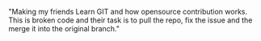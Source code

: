 "Making my friends Learn GIT and how opensource contribution works. This is broken code and their task is to pull the repo, fix the issue and the merge it into the original branch." 
